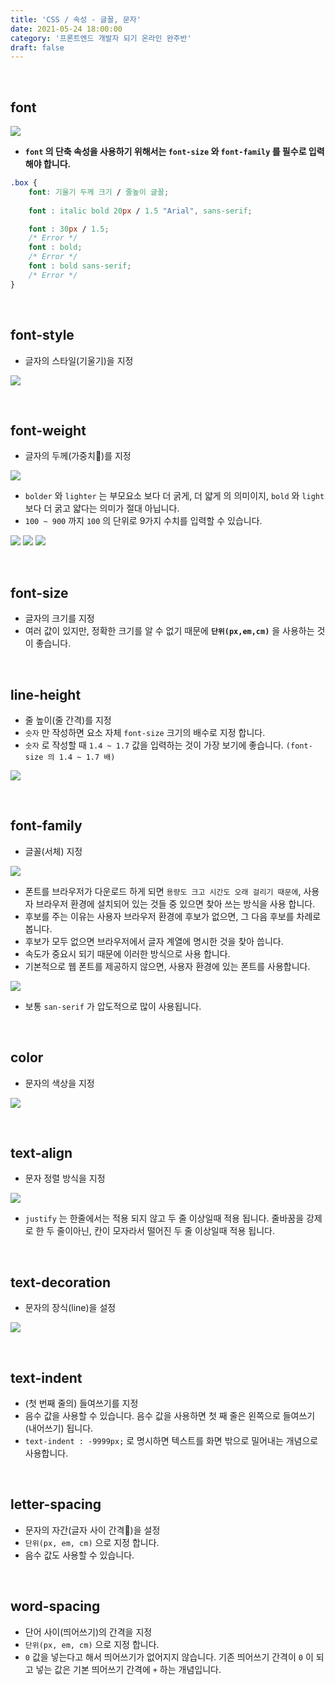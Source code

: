 ```yaml
---
title: 'CSS / 속성 - 글꼴, 문자'
date: 2021-05-24 18:00:00
category: '프론트엔드 개발자 되기 온라인 완주반'
draft: false
---
```


<br/>


## **font**
![](./img/52.png)
- **`font` 의 단축 속성을 사용하기 위해서는 `font-size` 와 `font-family` 를 필수로 입력해야 합니다.**
```css
.box {
    font: 기울기 두께 크기 / 줄높이 글꼴;
    
    font : italic bold 20px / 1.5 "Arial", sans-serif;

    font : 30px / 1.5;
    /* Error */
    font : bold;
    /* Error */
    font : bold sans-serif;
    /* Error */
}
```

<br/>

## **font-style**
- 글자의 스타일(기울기)을 지정

![](./img/53.png)

<br/>

## **font-weight**
- 글자의 두께(가중치)를 지정

![](./img/54.png)
- `bolder` 와 `lighter` 는 부모요소 보다 더 굵게, 더 얇게 의 의미이지, `bold` 와 `light` 보다 더 굵고 얇다는 의미가 절대 아닙니다.
- `100 ~ 900` 까지 `100` 의 단위로 9가지 수치를 입력할 수 있습니다.

![](./img/55.png)
![](./img/56.png)
![](./img/57.png)

<br/>

## **font-size**
- 글자의 크기를 지정
- 여러 값이 있지만, 정확한 크기를 알 수 없기 때문에 **`단위(px,em,cm)`** 을 사용하는 것이 좋습니다.

<br/>

## **line-height**
- 줄 높이(줄 간격)를 지정
- `숫자` 만 작성하면 요소 자체 `font-size` 크기의 배수로 지정 합니다.
- `숫자` 로 작성할 때 `1.4 ~ 1.7` 값을 입력하는 것이 가장 보기에 좋습니다. `(font-size 의 1.4 ~ 1.7 배)`

![](./img/58.png)


<br/>

## **font-family**
- 글꼴(서체) 지정

![](./img/59.png)
- 폰트를 브라우저가 다운로드 하게 되면 `용량도 크고 시간도 오래 걸리기 때문에`, 사용자 브라우저 환경에 설치되어 있는 것들 중 있으면 찾아 쓰는 방식을 사용 합니다.
- 후보를 주는 이유는 사용자 브라우저 환경에 후보가 없으면, 그 다음 후보를 차례로 봅니다.
- 후보가 모두 없으면 브라우저에서 글자 계열에 명시한 것을 찾아 씁니다.
- 속도가 중요시 되기 때문에 이러한 방식으로 사용 합니다.
- 기본적으로 웹 폰트를 제공하지 않으면, 사용자 환경에 있는 폰트를 사용합니다.

![](./img/60.png)
- 보통 `san-serif` 가 압도적으로 많이 사용됩니다.

<br/>

## **color**
- 문자의 색상을 지정

![](./img/61.png)

<br/>

## **text-align**
- 문자 정렬 방식을 지정

![](./img/62.png)
- `justify` 는 한줄에서는 적용 되지 않고 두 줄 이상일때 적용 됩니다. 줄바꿈을 강제로 한 두 줄이아닌, 칸이 모자라서 떨어진 두 줄 이상일때 적용 됩니다.

<br/>

## **text-decoration**
- 문자의 장식(line)을 설정

![](./img/63.png)

<br/>

## **text-indent**
- (첫 번째 줄의) 들여쓰기를 지정
- 음수 값을 사용할 수 있습니다. 음수 값을 사용하면 첫 째 줄은 왼쪽으로 들여쓰기(내어쓰기) 됩니다.
- `text-indent : -9999px;` 로 명시하면 텍스트를 화면 밖으로 밀어내는 개념으로 사용합니다.

<br/>

## **letter-spacing**
- 문자의 자간(글자 사이 간격)을 설정
- `단위(px, em, cm)` 으로 지정 합니다.
- 음수 값도 사용할 수 있습니다.

<br/>

## **word-spacing**
- 단어 사이(띄어쓰기)의 간격을 지정
- `단위(px, em, cm)` 으로 지정 합니다.
- `0` 값을 넣는다고 해서 띄어쓰기가 없어지지 않습니다. 기존 띄어쓰기 간격이 `0` 이 되고 넣는 값은 기본 띄어쓰기 간격에 `+` 하는 개념입니다.

